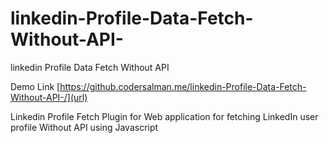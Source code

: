 # linkedin-Profile-Data-Fetch-Without-API-
linkedin Profile Data Fetch Without API 


Demo Link [https://github.codersalman.me/linkedin-Profile-Data-Fetch-Without-API-/](url)

Linkedin Profile Fetch Plugin for Web application for fetching LinkedIn user profile Without API using Javascript

